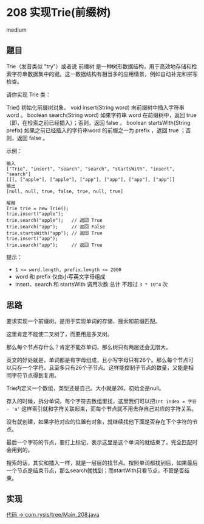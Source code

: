 # 208 实现Trie(前缀树)

medium

## 题目

Trie（发音类似 "try"）或者说 前缀树 是一种树形数据结构，用于高效地存储和检索字符串数据集中的键。这一数据结构有相当多的应用情景，例如自动补完和拼写检查。

请你实现 Trie 类：

Trie() 初始化前缀树对象。
void insert(String word) 向前缀树中插入字符串 word 。
boolean search(String word) 如果字符串 word 在前缀树中，返回 true（即，在检索之前已经插入）；否则，返回 false 。
boolean startsWith(String prefix) 如果之前已经插入的字符串word 的前缀之一为 prefix ，返回 true ；否则，返回 false 。


示例：
```
输入
["Trie", "insert", "search", "search", "startsWith", "insert", "search"]
[[], ["apple"], ["apple"], ["app"], ["app"], ["app"], ["app"]]
输出
[null, null, true, false, true, null, true]

解释
Trie trie = new Trie();
trie.insert("apple");
trie.search("apple");   // 返回 True
trie.search("app");     // 返回 False
trie.startsWith("app"); // 返回 True
trie.insert("app");
trie.search("app");     // 返回 True
```

提示：
- `1 <= word.length, prefix.length <= 2000`
- word 和 prefix 仅由小写英文字母组成
- insert、search 和 startsWith 调用次数 总计 不超过 `3 * 10^4` 次


## 思路

要求实现一个前缀树。是用于实现单词的存储、搜索和前缀匹配。

这里肯定不能使二叉树了，而要用是多叉树。

那么每个节点存什么？肯定不能存单词，那么树只有两层还会无限大。

英文的好处就是，单词都是有字母组成，且小写字母只有26个。那么每个节点可以只存一个字符，且至多只有26个子节点。这样能控制子节点的数量，又能是相同字符节点得到复用。

Trie内定义一个数组，类型还是自己。大小就是26。初始全是null。

存入的时候，拆分单词，每个字符去数组里找，这里我们可以把`int index = 字符 - 'a'` 这样索引就和字符关联起来，而每个节点就不用去存自己对应的字符关系。

没有就创建，如果字符对应的位置有对象，就继续找他下面是否存在下个字符的节点。

最后一个字符的节点，要打上标记，表示这里是这个单词的就结束了。完全匹配时会用到的。

搜索的话，其实和插入一样，就是一层层的找节点。按照单词都找到后，如果最后一个节点是结束节点，那么search就找到；而startWith只看节点，不管是否结束。

## 实现

[代码 -> com.rysis/tree/Main_208.java](../../src/com/rysis/tree/Main_208.java)